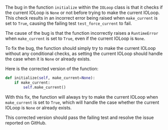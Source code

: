 The bug in the function `initialize` within the `IOLoop` class is that it checks if the current IOLoop is `None` or not before trying to make the current IOLoop. This check results in an incorrect error being raised when `make_current` is set to `True`, causing the failing test `test_force_current` to fail.

The cause of the bug is that the function incorrectly raises a `RuntimeError` when `make_current` is set to `True`, even if the current IOLoop is `None`.

To fix the bug, the function should simply try to make the current IOLoop without any conditional checks, as setting the current IOLoop should handle the case when it is `None` or already exists.

Here is the corrected version of the function:

```python
def initialize(self, make_current=None):
    if make_current:
        self.make_current()
```

With this fix, the function will always try to make the current IOLoop when `make_current` is set to `True`, which will handle the case whether the current IOLoop is `None` or already exists.

This corrected version should pass the failing test and resolve the issue reported on GitHub.